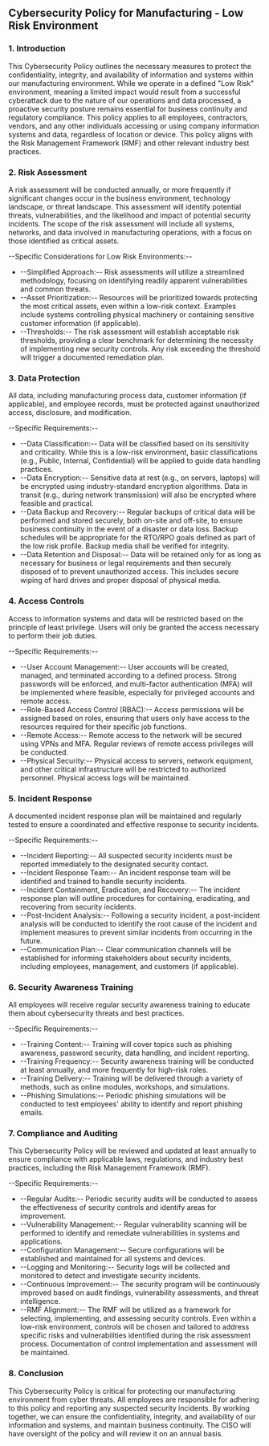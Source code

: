 ## Cybersecurity Policy for Manufacturing - Low Risk Environment

### 1. Introduction

This Cybersecurity Policy outlines the necessary measures to protect the confidentiality, integrity, and availability of information and systems within our manufacturing environment. While we operate in a defined "Low Risk" environment, meaning a limited impact would result from a successful cyberattack due to the nature of our operations and data processed, a proactive security posture remains essential for business continuity and regulatory compliance. This policy applies to all employees, contractors, vendors, and any other individuals accessing or using company information systems and data, regardless of location or device. This policy aligns with the Risk Management Framework (RMF) and other relevant industry best practices.

### 2. Risk Assessment

A risk assessment will be conducted annually, or more frequently if significant changes occur in the business environment, technology landscape, or threat landscape. This assessment will identify potential threats, vulnerabilities, and the likelihood and impact of potential security incidents. The scope of the risk assessment will include all systems, networks, and data involved in manufacturing operations, with a focus on those identified as critical assets.

--Specific Considerations for Low Risk Environments:--

-   --Simplified Approach:-- Risk assessments will utilize a streamlined methodology, focusing on identifying readily apparent vulnerabilities and common threats.
-   --Asset Prioritization:-- Resources will be prioritized towards protecting the most critical assets, even within a low-risk context. Examples include systems controlling physical machinery or containing sensitive customer information (if applicable).
-   --Thresholds:-- The risk assessment will establish acceptable risk thresholds, providing a clear benchmark for determining the necessity of implementing new security controls. Any risk exceeding the threshold will trigger a documented remediation plan.

### 3. Data Protection

All data, including manufacturing process data, customer information (if applicable), and employee records, must be protected against unauthorized access, disclosure, and modification.

--Specific Requirements:--

-   --Data Classification:-- Data will be classified based on its sensitivity and criticality. While this is a low-risk environment, basic classifications (e.g., Public, Internal, Confidential) will be applied to guide data handling practices.
-   --Data Encryption:-- Sensitive data at rest (e.g., on servers, laptops) will be encrypted using industry-standard encryption algorithms. Data in transit (e.g., during network transmission) will also be encrypted where feasible and practical.
-   --Data Backup and Recovery:-- Regular backups of critical data will be performed and stored securely, both on-site and off-site, to ensure business continuity in the event of a disaster or data loss. Backup schedules will be appropriate for the RTO/RPO goals defined as part of the low risk profile. Backup media shall be verified for integrity.
-   --Data Retention and Disposal:-- Data will be retained only for as long as necessary for business or legal requirements and then securely disposed of to prevent unauthorized access. This includes secure wiping of hard drives and proper disposal of physical media.

### 4. Access Controls

Access to information systems and data will be restricted based on the principle of least privilege. Users will only be granted the access necessary to perform their job duties.

--Specific Requirements:--

-   --User Account Management:-- User accounts will be created, managed, and terminated according to a defined process. Strong passwords will be enforced, and multi-factor authentication (MFA) will be implemented where feasible, especially for privileged accounts and remote access.
-   --Role-Based Access Control (RBAC):-- Access permissions will be assigned based on roles, ensuring that users only have access to the resources required for their specific job functions.
-   --Remote Access:-- Remote access to the network will be secured using VPNs and MFA. Regular reviews of remote access privileges will be conducted.
-   --Physical Security:-- Physical access to servers, network equipment, and other critical infrastructure will be restricted to authorized personnel. Physical access logs will be maintained.

### 5. Incident Response

A documented incident response plan will be maintained and regularly tested to ensure a coordinated and effective response to security incidents.

--Specific Requirements:--

-   --Incident Reporting:-- All suspected security incidents must be reported immediately to the designated security contact.
-   --Incident Response Team:-- An incident response team will be identified and trained to handle security incidents.
-   --Incident Containment, Eradication, and Recovery:-- The incident response plan will outline procedures for containing, eradicating, and recovering from security incidents.
-   --Post-Incident Analysis:-- Following a security incident, a post-incident analysis will be conducted to identify the root cause of the incident and implement measures to prevent similar incidents from occurring in the future.
-   --Communication Plan:-- Clear communication channels will be established for informing stakeholders about security incidents, including employees, management, and customers (if applicable).

### 6. Security Awareness Training

All employees will receive regular security awareness training to educate them about cybersecurity threats and best practices.

--Specific Requirements:--

-   --Training Content:-- Training will cover topics such as phishing awareness, password security, data handling, and incident reporting.
-   --Training Frequency:-- Security awareness training will be conducted at least annually, and more frequently for high-risk roles.
-   --Training Delivery:-- Training will be delivered through a variety of methods, such as online modules, workshops, and simulations.
-   --Phishing Simulations:-- Periodic phishing simulations will be conducted to test employees' ability to identify and report phishing emails.

### 7. Compliance and Auditing

This Cybersecurity Policy will be reviewed and updated at least annually to ensure compliance with applicable laws, regulations, and industry best practices, including the Risk Management Framework (RMF).

--Specific Requirements:--

-   --Regular Audits:-- Periodic security audits will be conducted to assess the effectiveness of security controls and identify areas for improvement.
-   --Vulnerability Management:-- Regular vulnerability scanning will be performed to identify and remediate vulnerabilities in systems and applications.
-   --Configuration Management:-- Secure configurations will be established and maintained for all systems and devices.
-   --Logging and Monitoring:-- Security logs will be collected and monitored to detect and investigate security incidents.
-   --Continuous Improvement:-- The security program will be continuously improved based on audit findings, vulnerability assessments, and threat intelligence.
-   --RMF Alignment:-- The RMF will be utilized as a framework for selecting, implementing, and assessing security controls. Even within a low-risk environment, controls will be chosen and tailored to address specific risks and vulnerabilities identified during the risk assessment process. Documentation of control implementation and assessment will be maintained.

### 8. Conclusion

This Cybersecurity Policy is critical for protecting our manufacturing environment from cyber threats. All employees are responsible for adhering to this policy and reporting any suspected security incidents. By working together, we can ensure the confidentiality, integrity, and availability of our information and systems, and maintain business continuity. The CISO will have oversight of the policy and will review it on an annual basis.
